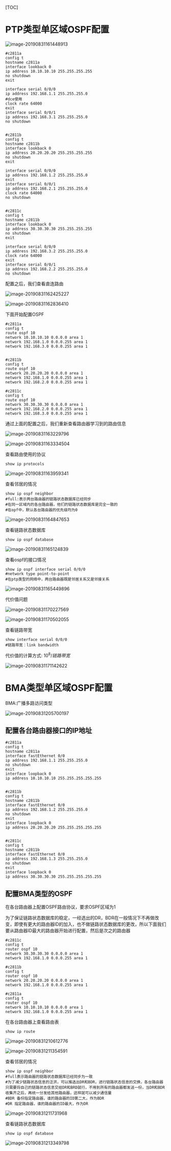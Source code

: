 [TOC]

# PTP类型单区域OSPF配置

![image-20190831161448913](/Users/chenyansong/Documents/note/images/computeNetwork/image-20190831161448913.png)



```shell
#c2811a
config t
hostname c2811a
interface lookback 0
ip address 10.10.10.10 255.255.255.255
no shutdown
exit

interface serial 0/0/0
ip address 192.168.1.1 255.255.255.0
#dce使用
clock rate 64000
exit
interface serial 0/0/1
ip address 192.168.3.1 255.255.255.0
no shutdown


#c2811b
config t
hostname c2811b
interface lookback 0
ip address 20.20.20.20 255.255.255.255
no shutdown
exit

interface serial 0/0/0
ip address 192.168.1.2 255.255.255.0
exit
interface serial 0/0/1
ip address 192.168.2.1 255.255.255.0
clock rate 64000
no shutdown


#c2811c
config t
hostname c2811b
interface lookback 0
ip address 30.30.30.30 255.255.255.255
no shutdown
exit

interface serial 0/0/0
ip address 192.168.3.2 255.255.255.0
clock rate 64000
exit
interface serial 0/0/1
ip address 192.168.2.2 255.255.255.0
no shutdown
```

配置之后，我们查看直连路由

![image-20190831162425227](/Users/chenyansong/Documents/note/images/computeNetwork/image-20190831162425227.png)

![image-20190831162836410](/Users/chenyansong/Documents/note/images/computeNetwork/image-20190831162836410.png)

下面开始配置OSPF

```shell
#c2811a
config t
route ospf 10
network 10.10.10.10 0.0.0.0 area 1
network 192.168.1.0 0.0.0.255 area 1	
network 192.168.3.0 0.0.0.255 area 1


#c2811b
config t
route ospf 10
network 20.20.20.20 0.0.0.0 area 1
network 192.168.1.0 0.0.0.255 area 1	
network 192.168.2.0 0.0.0.255 area 1

#c2811c
config t
route ospf 10
network 30.30.30.30 0.0.0.0 area 1
network 192.168.2.0 0.0.0.255 area 1	
network 192.168.3.0 0.0.0.255 area 1

```

通过上面的配置之后，我们重新查看路由器学习到的路由信息

![image-20190831163229796](/Users/chenyansong/Documents/note/images/computeNetwork/image-20190831163229796.png)

![image-20190831163334504](/Users/chenyansong/Documents/note/images/computeNetwork/image-20190831163334504.png)



查看路由使用的协议

```shell
show ip protocols
```

![image-20190831163959341](/Users/chenyansong/Documents/note/images/computeNetwork/image-20190831163959341.png)

查看邻居的情况

```shell
show ip ospf neighbor
#full:表示两台路由器的链路状态数据库已经同步
#在同一区域内的各台路由器，他们的链路状态数据库是完全一致的
#在opf中，默认各台路由器的优先级均为0
```

![image-20190831164847653](/Users/chenyansong/Documents/note/images/computeNetwork/image-20190831164847653.png)

查看链路状态数据库

```shell
show ip ospf database
```

![image-20190831165124839](/Users/chenyansong/Documents/note/images/computeNetwork/image-20190831165124839.png)

查看ospf的接口情况

```shell
show ip ospf interface serial 0/0/0
#network type point-to-point
#在ptp类型的网络中，两台路由器既是邻居关系又是邻接关系
```

![image-20190831165449896](/Users/chenyansong/Documents/note/images/computeNetwork/image-20190831165449896.png)

代价值问题

![image-20190831170227569](/Users/chenyansong/Documents/note/images/computeNetwork/image-20190831170227569.png)

![image-20190831170502055](/Users/chenyansong/Documents/note/images/computeNetwork/image-20190831170502055.png)

查看链路带宽

```shell
show interface serial 0/0/0
#链路带宽：link bandwidth
```

代价值的计算方式:  $10^8/链路带宽$

![image-20190831171142622](/Users/chenyansong/Documents/note/images/computeNetwork/image-20190831171142622.png)



# BMA类型单区域OSPF配置

BMA:广播多路访问类型

![image-20190831205700197](/Users/chenyansong/Documents/note/images/computeNetwork/image-20190831205700197.png)

## 配置各台路由器接口的IP地址

```shell
#c2811a
config t
hostname c2811a
interface fastEthernet 0/0
ip address 192.168.1.1 255.255.255.0
no shutdown
exit
interface loopback 0
ip address 10.10.10.10 255.255.255.255.255


#c2811b
config t
hostname c2811b
interface fastEthernet 0/0
ip address 192.168.1.2 255.255.255.0
no shutdown
exit
interface loopback 0
ip address 20.20.20.20 255.255.255.255.255


#c2811c
config t
hostname c2811b
interface fastEthernet 0/0
ip address 192.168.1.3 255.255.255.0
no shutdown
exit
interface loopback 0
ip address 30.30.30.30 255.255.255.255.255
```



## 配置BMA类型的OSPF

在各台路由器上配置OSPF路由协议，要求OSPF区域为1

为了保证链路状态数据库的稳定，一经选出的DR，BDR在一般情况下不再做改变，即使有更大的路由器ID的加入，也不做链路状态数据库的更改，所以下面我们要从路由器ID最大的路由器开始进行配置，然后是次之的路由器

```shell
#c2811c
config t
router ospf 10
network 30.30.30.30 0.0.0.0 area 1
network 192.168.1.0 0.0.0.255 area 1

#c2811b
config t
router ospf 10
network 20.20.20.20 0.0.0.0 area 1
network 192.168.1.0 0.0.0.255 area 1

#c2811a
config t
router ospf 10
network 10.10.10.10 0.0.0.0 area 1
network 192.168.1.0 0.0.0.255 area 1
```

在各台路由器上查看路由表

```shell
show ip route 
```

![image-20190831210612776](/Users/chenyansong/Documents/note/images/computeNetwork/image-20190831210612776.png)

![image-20190831211354591](/Users/chenyansong/Documents/note/images/computeNetwork/image-20190831211354591.png)

查看邻居的情况

```shell
show ip ospf neighbor
#full表示路由器的链路状态数据库已经同步为一致
#为了减少链路状态信息的泛洪，可以推选出DR和BDR，进行链路状态信息的交换，各台路由器只需要将自己的链路状态信息交给DR和BRD就行，不用到所有的路由器都发送一份，当DR和BDR收集齐之后，再统一分发给其他路由器，这样就可以减少通信量
#BDR 备份指定路由器，谁的路由器的ID第二大，作为BDR
#DR 指定路由器，谁的路由器的ID最大，作为DR
```

![image-20190831211731968](/Users/chenyansong/Documents/note/images/computeNetwork/image-20190831211731968.png)

查看链路状态数据库

```shell
show ip ospf database 
```

![image-20190831213349798](/Users/chenyansong/Documents/note/images/computeNetwork/image-20190831213349798.png)